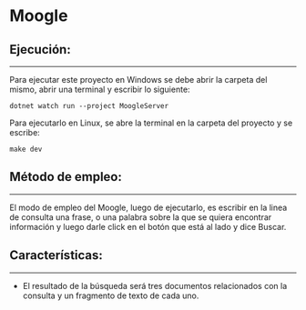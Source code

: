# Moogle

## Ejecución:
---
Para ejecutar este proyecto en Windows se debe abrir la carpeta del mismo, abrir una terminal y escribir lo siguiente:

`dotnet watch run --project MoogleServer`

Para ejecutarlo en Linux, se abre la terminal en la carpeta del proyecto y se escribe:

`make dev`
 ## Método de empleo:
 ---
El modo de empleo del Moogle, luego de ejecutarlo, es escribir en la linea de consulta una frase, o una palabra sobre la que se quiera encontrar información y luego darle click en el botón que está al lado y dice Buscar.

## Características:
---
 - El resultado de la búsqueda será tres documentos relacionados con la consulta y un fragmento de texto de cada uno.